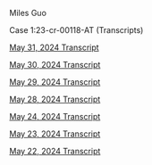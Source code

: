 Miles Guo

Case 1:23-cr-00118-AT (Transcripts)

[May 31, 2024 Transcript](Case-23_cr_00118_Transcript-31-05-2024.txt)

[May 30, 2024 Transcript](Case-23_cr_00118_Transcript-30-05-2024.txt)

[May 29, 2024 Transcript](Case-23_cr_00118_Transcript-29-05-2024.txt)

[May 28, 2024 Transcript](Case-23_cr_00118_Transcript-28-05-2024.txt)

[May 24, 2024 Transcript](Case-23_cr_00118_Transcript-24-05-2024.txt)

[May 23, 2024 Transcript](Case-23_cr_00118_Transcript-23-05-2024.txt)

[May 22, 2024 Transcript](Case-23_cr_00118_Transcript-22-05-2024.txt)

